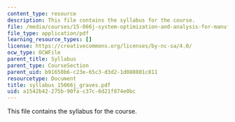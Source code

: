 ```yaml
---
content_type: resource
description: This file contains the syllabus for the course.
file: /media/courses/15-066j-system-optimization-and-analysis-for-manufacturing-summer-2003/a1542b42275b90fac37c6d21f874e0bc_syllabus_15066j_graves.pdf
file_type: application/pdf
learning_resource_types: []
license: https://creativecommons.org/licenses/by-nc-sa/4.0/
ocw_type: OCWFile
parent_title: Syllabus
parent_type: CourseSection
parent_uid: b91650b6-c23e-65c3-d3d2-1d080801c811
resourcetype: Document
title: syllabus_15066j_graves.pdf
uid: a1542b42-275b-90fa-c37c-6d21f874e0bc
---
```

This file contains the syllabus for the course.
